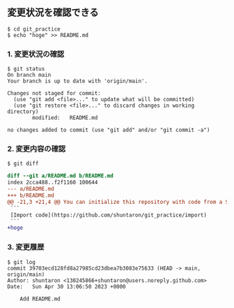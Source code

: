 ## 変更状況を確認できる
```console
$ cd git_practice
$ echo "hoge" >> README.md
```

### 1. 変更状況の確認
```console
$ git status
On branch main
Your branch is up to date with 'origin/main'.

Changes not staged for commit:
  (use "git add <file>..." to update what will be committed)
  (use "git restore <file>..." to discard changes in working directory)
        modified:   README.md

no changes added to commit (use "git add" and/or "git commit -a")
```

### 2. 変更内容の確認
```console
$ git diff
```

````diff
diff --git a/README.md b/README.md
index 2cca488..f2f1160 100644
--- a/README.md
+++ b/README.md
@@ -21,3 +21,4 @@ You can initialize this repository with code from a Subversion, Mercurial, or TF
 ```
 [Import code](https://github.com/shuntaron/git_practice/import)
 ```
+hoge
````

### 3. 変更履歴
```console
$ git log
commit 39703ecd128fd8a27985cd23dbea7b3083e75633 (HEAD -> main, origin/main)
Author: shuntaron <130245866+shuntaron@users.noreply.github.com>
Date:   Sun Apr 30 13:06:50 2023 +0000

    Add README.md
```
